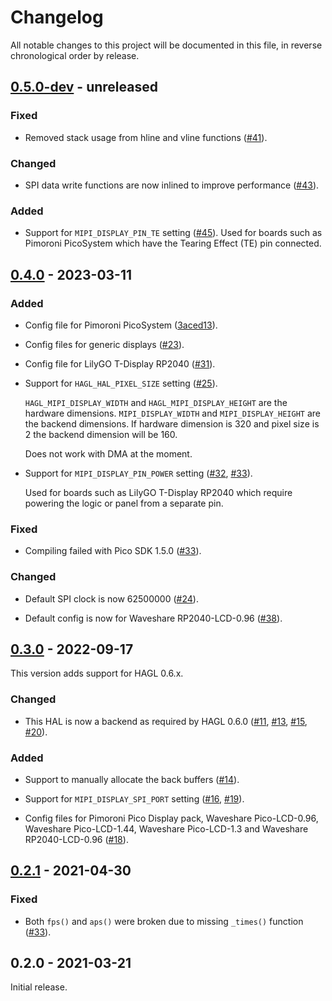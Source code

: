 # Changelog

All notable changes to this project will be documented in this file, in reverse chronological order by release.

## [0.5.0-dev](https://github.com/tuupola/hagl_pico_mipi/compare/0.4.0...master) - unreleased

### Fixed
- Removed stack usage from hline and vline functions ([#41](https://github.com/tuupola/hagl_pico_mipi/pull/41)).

### Changed

- SPI data write functions are now inlined to improve performance ([#43](https://github.com/tuupola/hagl_pico_mipi/pull/43)).

### Added


- Support for `MIPI_DISPLAY_PIN_TE` setting ([#45](https://github.com/tuupola/hagl_pico_mipi/pull/45)). Used for boards such as Pimoroni PicoSystem which have the Tearing Effect (TE) pin connected.

## [0.4.0](https://github.com/tuupola/hagl_pico_mipi/compare/0.3.0...0.4.0) - 2023-03-11

### Added
- Config file for Pimoroni PicoSystem ([3aced13](https://github.com/tuupola/hagl_pico_mipi/commit/3aced138b409bd26b135f5d18d08f349a39f54fe)).

- Config files for generic displays ([#23](https://github.com/tuupola/hagl_pico_mipi/pull/23)).

- Config file for LilyGO T-Display RP2040 ([#31](https://github.com/tuupola/hagl_pico_mipi/pull/31)).

- Support for `HAGL_HAL_PIXEL_SIZE` setting ([#25](https://github.com/tuupola/hagl_pico_mipi/pull/25)).

    `HAGL_MIPI_DISPLAY_WIDTH` and `HAGL_MIPI_DISPLAY_HEIGHT` are the hardware
    dimensions. `MIPI_DISPLAY_WIDTH` and `MIPI_DISPLAY_HEIGHT` are the backend dimensions. If hardware dimension is 320 and pixel size is 2 the backend dimension will be 160.

    Does not work with DMA at the moment.

- Support for `MIPI_DISPLAY_PIN_POWER` setting ([#32](https://github.com/tuupola/hagl_pico_mipi/pull/32), [#33](https://github.com/tuupola/hagl_pico_mipi/pull/33)).

    Used for boards such as LilyGO T-Display RP2040 which require powering the logic or panel from a separate pin.

### Fixed

- Compiling failed with Pico SDK 1.5.0 ([#33](https://github.com/tuupola/hagl_pico_mipi/pull/33)).

### Changed

- Default SPI clock is now 62500000 ([#24](https://github.com/tuupola/hagl_pico_mipi/pull/24)).

- Default config is now for Waveshare RP2040-LCD-0.96 ([#38](https://github.com/tuupola/hagl_pico_mipi/pull/38)).


## [0.3.0](https://github.com/tuupola/hagl_pico_mipi/compare/0.2.1...0.3.0) - 2022-09-17

This version adds support for HAGL 0.6.x.

### Changed

- This HAL is now a backend as required by HAGL 0.6.0 ([#11](https://github.com/tuupola/hagl_pico_mipi/pull/11), [#13](https://github.com/tuupola/hagl_pico_mipi/pull/13), [#15](https://github.com/tuupola/hagl_pico_mipi/pull/15), [#20](https://github.com/tuupola/hagl_pico_mipi/pull/20)).

### Added

- Support to manually allocate the back buffers ([#14](https://github.com/tuupola/hagl_pico_mipi/pull/14)).

- Support for `MIPI_DISPLAY_SPI_PORT` setting ([#16](https://github.com/tuupola/hagl_pico_mipi/pull/16), [#19](https://github.com/tuupola/hagl_pico_mipi/pull/19)).

- Config files for Pimoroni Pico Display pack, Waveshare Pico-LCD-0.96, Waveshare Pico-LCD-1.44, Waveshare Pico-LCD-1.3 and Waveshare RP2040-LCD-0.96  ([#18](https://github.com/tuupola/hagl_pico_mipi/pull/18)).

## [0.2.1](https://github.com/tuupola/hagl_pico_mipi/compare/0.2.0...0.2.1) - 2021-04-30

### Fixed
- Both `fps()` and `aps()` were broken due to missing `_times()` function ([#33](https://github.com/tuupola/hagl_pico_mipi/pull/33)).

## 0.2.0 - 2021-03-21

Initial release.
